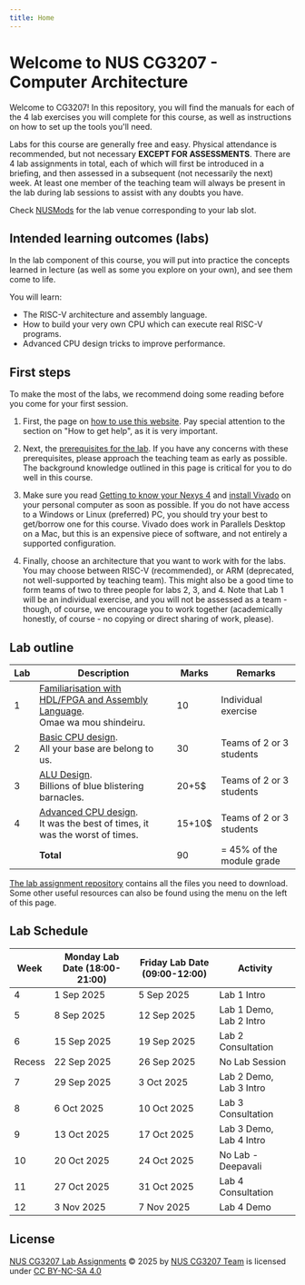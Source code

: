 ```yaml
---
title: Home
---
```


# Welcome to NUS CG3207 - Computer Architecture

Welcome to CG3207! In this repository, you will find the manuals for each of the 4 lab exercises you will complete for this course, as well as instructions on how to set up the tools you'll need.

Labs for this course are generally free and easy. Physical attendance is recommended, but not necessary **EXCEPT FOR ASSESSMENTS**. There are 4 lab assignments in total, each of which will first be introduced in a briefing, and then assessed in a subsequent (not necessarily the next) week. At least one member of the teaching team will always be present in the lab during lab sessions to assist with any doubts you have.

Check [NUSMods](https://nusmods.com/courses/CG3207/computer-architecture) for the lab venue corresponding to your lab slot. 

## Intended learning outcomes (labs)

In the lab component of this course, you will put into practice the concepts learned in lecture (as well as some you explore on your own), and see them come to life.

You will learn:

* The RISC-V architecture and assembly language.
* How to build your very own CPU which can execute real RISC-V programs.
* Advanced CPU design tricks to improve performance.

## First steps

To make the most of the labs, we recommend doing some reading before you come for your first session.

1. First, the page on [how to use this website](getting_started/howto.md). Pay special attention to the section on "How to get help", as it is very important.

2. Next, the [prerequisites for the lab](getting_started/prereq.md). If you have any concerns with these prerequisites, please approach the teaching team as early as possible. The background knowledge outlined in this page is critical for you to do well in this course.

3. Make sure you read [Getting to know your Nexys 4](getting_started/nexys4.md) and [install Vivado](getting_started/vivado_install_guide.md) on your personal computer as soon as possible. If you do not have access to a Windows or Linux (preferred) PC, you should try your best to get/borrow one for this course. Vivado does work in Parallels Desktop on a Mac, but this is an expensive piece of software, and not entirely a supported configuration.

4. Finally, choose an architecture that you want to work with for the labs. You may choose between RISC-V (recommended), or ARM (deprecated, not well-supported by teaching team). This might also be a good time to form teams of two to three people for labs 2, 3, and 4. Note that Lab 1 will be an individual exercise, and you will not be assessed as a team - though, of course, we encourage you to work together (academically honestly, of course - no copying or direct sharing of work, please).

## Lab outline

| Lab | Description                                                                                                 | Marks  | Remarks                   |
|-----|-------------------------------------------------------------------------------------------------------------|--------|---------------------------|
| 1   | [Familiarisation with HDL/FPGA and Assembly Language](asst_manuals/Asst_01/Asst_01.md). <br> Omae wa mou shindeiru.    | 10     | Individual exercise   |
| 2   | [Basic CPU design](asst_manuals/Asst_02/Asst_02.md).   <br> All your base are belong to us.                            | 30     | Teams of 2 or 3 students  |
| 3   | [ALU Design](asst_manuals/Asst_03/Asst_03.md).  <br> Billions of blue blistering barnacles.                            | 20+5$  | Teams of 2 or 3 students  |
| 4   | [Advanced CPU design](asst_manuals/Asst_04/Asst_04.md).  <br>   It was the best of times, it was the worst of times.   | 15+10$ | Teams of 2 or 3 students  |
|     |**Total**                                                                                                		       | 90     | = 45% of the module grade     |

[The lab assignment repository](https://github.com/NUS-CG3207/labs/tree/main/docs/code_templates) contains all the files you need to download. Some other useful resources can also be found using the menu on the left of this page.

## Lab Schedule

| Week   | Monday Lab Date (18:00-21:00) | Friday Lab Date (09:00-12:00) | Activity                    	|
|--------|-------------------------------|-------------------------------|------------------------------|
| 4      | 1 Sep 2025                    | 5 Sep 2025                    | Lab 1 Intro                 	|
| 5      | 8 Sep 2025                    | 12 Sep 2025                   | Lab 1 Demo, Lab 2 Intro     	|
| 6      | 15 Sep 2025                   | 19 Sep 2025                   | Lab 2 Consultation          	|
| Recess | 22 Sep 2025                   | 26 Sep 2025                   | No Lab Session              	|
| 7      | 29 Sep 2025                   | 3 Oct 2025                    | Lab 2 Demo, Lab 3 Intro     	|
| 8      | 6 Oct 2025                    | 10 Oct 2025                   | Lab 3 Consultation          	|
| 9      | 13 Oct 2025                   | 17 Oct 2025                   | Lab 3 Demo, Lab 4 Intro     	|
| 10     | 20 Oct 2025                   | 24 Oct 2025                   | No Lab - Deepavali			|
| 11     | 27 Oct 2025                   | 31 Oct 2025                   | Lab 4 Consultation			|
| 12     | 3 Nov 2025                    | 7 Nov 2025                    | Lab 4 Demo                  	|

## License

 [NUS CG3207 Lab Assignments](https://github.com/nus-cg3207/labs) © 2025 by [NUS CG3207 Team](https://github.com/nus-cg3207) is licensed under [CC BY-NC-SA 4.0](https://creativecommons.org/licenses/by-nc-sa/4.0/?ref=chooser-v1)  
